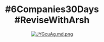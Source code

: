 <div align="center">
  <h1>#6Companies30Days #ReviseWithArsh</h1>
  <a href="https://freeimage.host/i/JYGcuAg"><img src="https://iili.io/JYGcuAg.md.png" alt="JYGcuAg.md.png" border="0"></a>
</div>
